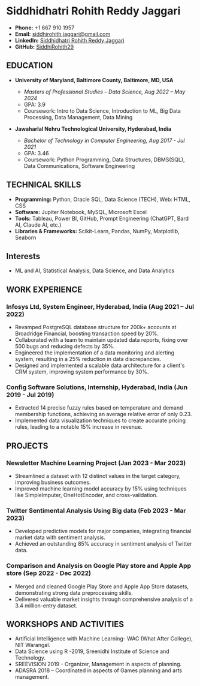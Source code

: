 # Siddhidhatri Rohith Reddy Jaggari

- **Phone:** +1 667 910 1957
- **Email:** siddhirohith.jaggari@gmail.com
- **LinkedIn:** [Siddhidhatri Rohith Reddy Jaggari](https://www.linkedin.com/in/siddhidhatri-rohith-reddy-jaggari-a4aa42183/)
- **GitHub:** [SiddhiRohith29](https://github.com/SiddhiRohith29)

## EDUCATION

- **University of Maryland, Baltimore County, Baltimore, MD, USA**
  - *Masters of Professional Studies – Data Science, Aug 2022 – May 2024*
  - GPA: 3.9
  - Coursework: Intro to Data Science, Introduction to ML, Big Data Processing, Data Management, Data Mining

- **Jawaharlal Nehru Technological University, Hyderabad, India**
  - *Bachelor of Technology in Computer Engineering, Aug 2017 - Jul 2021*
  - GPA: 3.46
  - Coursework: Python Programming, Data Structures, DBMS(SQL), Data Communications, Software Engineering

## TECHNICAL SKILLS

- **Programming:** Python, Oracle SQL, Data Science (TECH), Web: HTML, CSS
- **Software:** Jupiter Notebook, MySQL, Microsoft Excel
- **Tools:** Tableau, Power BI, GitHub, Prompt Engineering (ChatGPT, Bard AI, Claude AI, etc.)
- **Libraries & Frameworks:** Scikit-Learn, Pandas, NumPy, Matplotlib, Seaborn

## Interests

- ML and AI, Statistical Analysis, Data Science, and Data Analytics

## WORK EXPERIENCE

### Infosys Ltd, System Engineer, Hyderabad, India (Aug 2021 – Jul 2022)

- Revamped PostgreSQL database structure for 200k+ accounts at Broadridge Financial, boosting transaction speed by 20%.
- Collaborated with a team to maintain updated data reports, fixing over 500 bugs and reducing defects by 35%.
- Engineered the implementation of a data monitoring and alerting system, resulting in a 25% reduction in data discrepancies.
- Designed and implemented a scalable data architecture for a client's CRM system, improving system performance by 30%.

### Config Software Solutions, Internship, Hyderabad, India (Jun 2019 - Jul 2019)

- Extracted 14 precise fuzzy rules based on temperature and demand membership functions, achieving an average relative error of only 0.23.
- Implemented data visualization techniques to create accurate pricing rules, leading to a notable 15% increase in revenue.

## PROJECTS

### Newsletter Machine Learning Project (Jan 2023 - Mar 2023)

- Streamlined a dataset with 12 distinct values in the target category, improving business outcomes.
- Improved machine learning model accuracy by 15% using techniques like SimpleImputer, OneHotEncoder, and cross-validation.

### Twitter Sentimental Analysis Using Big data (Feb 2023 - Mar 2023)

- Developed predictive models for major companies, integrating financial market data with sentiment analysis.
- Achieved an outstanding 85% accuracy in sentiment analysis of Twitter data.

### Comparison and Analysis on Google Play store and Apple App store (Sep 2022 - Dec 2022)

- Merged and cleaned Google Play Store and Apple App Store datasets, demonstrating strong data preprocessing skills.
- Delivered valuable market insights through comprehensive analysis of a 3.4 million-entry dataset.

## WORKSHOPS AND ACTIVITIES

- Artificial Intelligence with Machine Learning- WAC (What After College), NIT Warangal.
- Data Science using R -2019, Sreenidhi Institute of Science and Technology.
- SREEVISION 2019 - Organizer, Management in aspects of planning.
- ADASRA 2018 – Coordinated in aspects of Games planning and arts management.

